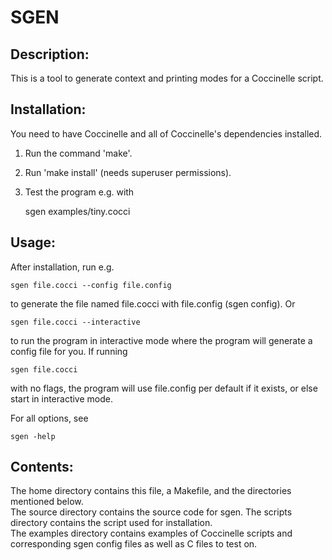 SGEN
====

Description:
------------
This is a tool to generate context and printing modes for a Coccinelle script.

Installation:
-------------

You need to have Coccinelle and all of Coccinelle's dependencies installed.

1.  Run the command 'make'.
2.  Run 'make install' (needs superuser permissions).
2.  Test the program e.g. with

	sgen examples/tiny.cocci

Usage:
------
After installation, run e.g.

	sgen file.cocci --config file.config

to generate the file named file.cocci with file.config (sgen config). Or

	sgen file.cocci --interactive

to run the program in interactive mode where the program will generate a config
file for you. If running

	sgen file.cocci

with no flags, the program will use file.config per default if it exists, or
else start in interactive mode.

For all options, see

	sgen -help

Contents:
---------
The home directory contains this file, a Makefile, and the directories
mentioned below.  
The source directory contains the source code for sgen.
The scripts directory contains the script used for installation.  
The examples directory contains examples of Coccinelle scripts and
corresponding sgen config files as well as C files to test on.
